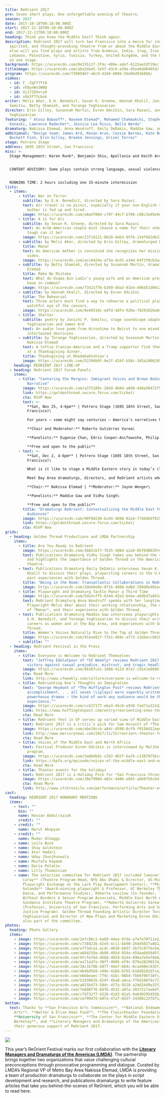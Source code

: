 ```yaml
---
title: ReOrient 2017
pre: Seven short plays. One unforgettable evening of theatre.
season: 2017
date: 2017-10-18T00:18:00.000Z
start: 2017-11-18T00:18:00.000Z
end: 2017-12-11T00:18:00.000Z
heading: Think you know the Middle East? Think again.
description: ReOrient 2017 will turn San Francisco into a mecca for innovative,
  spirited, and thought-provoking theatre from or about the Middle East. Nowhere
  else will you find plays and artists from Armenia, India, Iraq, Iran, Japan,
  Lebanon, Palestine, Syria, Tunisia, Turkey, United Kingdom, and the U.S. all
  on one stage.
background: https://ucarecdn.com/0415511f-3f4c-489e-adef-6122ee2df29e/
titleimage: https://ucarecdn.com/aba2dae5-1e5f-43c6-a59e-d5ea6dd8405d/
program: https://ucarecdn.com/f3909467-a6c9-42d4-889d-56ddbd91b8b6/
videos:
  - id: F_-ZqFY7Yt8
  - id: vhOynWsSWBQ
  - id: Uj172E9vry0
  - id: s6k3f7YLbok
writer: Melis Aker, E.H. Benedict, Sevan K. Greene, Hannah Khalil, Junichi P.
  Semitsu, Betty Shamieh, and Torange Yeghiazarian
director: Erin Gilley, Susannah Martin, Evren Odcikin, Sara Razavi, and Torange
  Yeghiazarian
featuring: " Atosa Babaoff*, Naseem Etemad*, Mohamed Chakmakchi, Stephen
  Kanaski, Lawrence Radecker*, Jessica Lea Risco, Bella Warda"
dramaturg: Nakissa Etemad, Anna Woodruff, Emily DeDakis, Maddie Gaw, and Vidhu Singh
additional: "Design team: James Ard, Kenan Arun, Cassie Barnes, Kate Boyd,
  Beckett Finn, Erin Gilley, Brooke Jennings, Grisel Torres"
stage: Potrero Stage
address: 1695 18th Street, San Francisco
misc: >-
  Stage Management: Karen Runk*, Benjamin Shiu, Apollonia and Keith Arcuragi


  CONTENT ADVISORY: Some plays contain strong language, sexual violence, and disturbing imagery.


  RUNNING TIME: 2 hours including one 15-minute intermission
lists:
  - items:
      - title: War on Terror
        subtitle: by E.H. Benedict, directed by Sara Razavi
        text: Air travel is no picnic, especially if your non-English speaking Arab
          mother is fed up and tired.
        image: https://ucarecdn.com/a8a4f004-c70f-44cf-b700-c88c5e05e9eb/
      - title: A is for Ali
        subtitle: by Sevan K. Greene, directed by Sara Razavi
        text: An Arab-American couple must choose a name for their unborn child. How
          tough can it be?
        image: https://ucarecdn.com/23718121-8b20-4eb3-95fb-154fb62d633f/
      - subtitle: by Melis Aker, directed by Erin Gilley, dramaturged by Anna Woodruff
        title: Manar
        text: An American mother is convinced she recognizes her missing son in an ISIS
          video.
        image: https://ucarecdn.com/acc6424e-af3a-4cd1-a34d-b4f2f0cb3a4e/
      - subtitle: by Betty Shamieh, directed by Susannah Martin, dramaturged by Nakissa
          Etemad
        title: Make No Mistake
        text: What do Osama Bin Ladin’s young wife and an American president’s mistress
          have in common?
        image: https://ucarecdn.com/f3421f76-b269-40a3-91b4-496b51d04c29/
      - subtitle: by Hannah Khalil, directed by Evren Odcikin
        title: The Rehearsal
        text: Three actors must find a way to rehearse a political play under the
          watchful eye of the censors.
        image: https://ucarecdn.com/0e49510c-edfd-4dfe-920a-78291020a8c1/
      - title: Shelter
        subtitle: poetry by Junichi P. Semitsu, stage soundscape adapted by Torange
          Yeghiazarian and James Ard
        text: An audio love poem from Hiroshima to Beirut to one mixed-race couple’s
          intertwined destinies.
      - subtitle: by Torange Yeghiazarian, directed by Susannah Martin, dramaturged by
          Nakissa Etemad
        text: A leftie Iranian-American and a Trump supporter find themselves together
          at a Thanksgiving dinner.
        title: Thanksgiving at Khodabakhshian's
        image: https://ucarecdn.com/52396b9f-0e2f-424f-b58c-3d5a100b2953/
    heading: REORIENT 2017 LINE-UP
  - heading: ReOrient 2017 Forum Panels
    items:
      - title: "Centering the Margins: Immigrant Voices and Brown Bodies Claiming the
          Narrative"
        image: https://ucarecdn.com/a375189c-28dd-4b04-a8d8-d48a50472f94/
        link: https://goldenthread.secure.force.com/ticket/
        cta: RSVP Now
        text: >-
          **Sat, Nov 25, 4-6pm** | Potrero Stage (1695 18th Street, San
          Francisco)\

          For years — some might say centuries — America’s narratives have focused on the experience of white bodies as told through the eyes of the colonizer, framing the place of brown bodies in the process. What happens when we reorient our perspective? How do we shift the reference point away from a white narrative? How do we negotiate differences of experience and perspective within marginalized communities? Whose stories are told on American stages and from what lens? *(Presented in association with USF)*\

          **Chair and Moderator:** Roberto Gutiérrez Varea\

          **Panelists:** Eugenie Chan, Edris Cooper-Anifowoshe, Philip Kan Gotanda, Lauren Spencer, Eric Ting, and Torange Yeghiazarian\

          **Free and open to the public**
      - text: >-
          **Sat, Dec 2, 4-6pm** | Potrero Stage (1695 18th Street, San
          Francisco)\

          What is it like to stage a Middle Eastern story in today’s climate? How do dramaturgs provide truthful context, provoke meaningful conversation, help collaborators make choices with integrity, and ensure cultural competency? Can dramaturgy affect the way we perceive and communicate about the Middle East? Does dramaturgy change our perspectives?\

          Meet Bay Area dramaturgs, directors, and ReOrient artists who take us behind-the-scenes of their processes to share and discuss personal experiences with Middle Eastern playwrights and plays, both inside and beyond the first-time partnership between Golden Thread and LMDA. Master dramaturg and director Jayne Wenger will lead us in a roundtable discussion that helps us forge ahead toward the growth and prosperity of Middle Eastern American theatre. *(Presented in association with LMDA)*\

          **Chair:** Nakissa Etemad | **Moderator:** Jayne Wenger\

          **Panelists:** Maddie Gaw and Vidhu Singh\

          **Free and open to the public**
        title: "Dramaturgs ReOrient: Contextualizing the Middle East for American
          Audiences"
        image: https://ucarecdn.com/90f68238-bc04-4898-82a4-77dddb9f015f/
        link: https://goldenthread.secure.force.com/ticket/
        cta: RSVP Now
grids:
  - heading: Golden Thread Productions and LMDA Partnership
    items:
      - title: Are You Ready to ReOrient
        image: https://ucarecdn.com/3b82cbf7-7b35-4d8d-a2a9-0576980297e1/
        text: Publications Dramaturg Vidhu Singh takes you behind-the scenes of ReOrient
          and highlights the importance of Golden Thread in the American
          theatre.
      - text: Publications Dramaturg Emily DeDakis interviews Sevan K. Greene and Hannah
          Khalil to discuss their plays, playwriting careers in the U.K., and
          past experiences with Golden Thread.
        title: "Being in the Room: Transatlantic Collaborations in ReOrient 2017"
        image: https://ucarecdn.com/2de66e9e-0716-4098-bd0d-299d0e401edd/
      - title: Playwright and Dramaturg Tackle Manar a Third Time
        image: https://ucarecdn.com/5da3cff5-6344-42e2-b4ae-a6dbd7a841e9/
        text: ReOrient Dramaturg Anna Woodruff speaks with her longtime collaborator and
          Playwright Melis Aker about their working relationship, the evolution
          of *Manar*, and their experience with Golden Thread.
      - text: Publications Dramaturg Maddie Gaw interviews playwrights Betty Shamieh,
          E.H. Benedict, and Torange Yeghiazarian to discuss their writing
          careers as women and in the Bay Area, and experiences with Golden
          Thread.
        title: Women’s Voices Naturally Rise to the Top at Golden Thread
        image: https://ucarecdn.com/91eee817-77e1-484c-a772-12ebeccb8189/
      - subtitle: ""
  - heading: ReOrient Festival in the Press
    items:
      - title: Everyone is Welcome to ReOrient Themselves
        text: "Jeffrey Edelatpour of *SF Weekly* reviews ReOrient 2017: “An artful
          victory against casual prejudice, mistrust, and tragic headlines.”"
        image: https://ucarecdn.com/9636fce1-1088-412d-87a7-c91e1e068bf3/
        cta: Read More
        link: http://www.sfweekly.com/culture/everyone-is-welcome-to-reorient-themselves/
      - title: ReOrienting One's Thoughts on Immigration
        text: "George Heymont of *The Huffington Post* reviews ReOrient 2017: “A rare
          accomplishment. . . all seven \\[plays] were superbly written
          powerhouse dramas — the kind of work any audience would be thrilled to
          experience.”"
        image: https://ucarecdn.com/ccb37177-eba3-45c0-a938-fa471a321426/
        link: https://www.huffingtonpost.com/entry/reorienting-ones-thoughts-on-immigration_us_5a1c873de4b05df68936cf7e
        cta: Read More
      - title: ReOrient fest in SF serves up varied view of Middle East
        text: ReOrient 2017 is a critic’s pick for Sam Hurwitt of *The Mercury News*.
        image: https://ucarecdn.com/ebe10ccb-a8dc-4598-8cf9-f9156d12aed4/
        link: http://www.mercurynews.com/2017/11/15/reorient-theater-fest-in-sf-offers-varied-views-of-middle-east/
        cta: Read More
      - title: Voices of the Middle East and North Africa
        text: Festival Producer Evren Odcikin is interviewed by Malihe Razazan for KPFA
          program.
        image: https://ucarecdn.com/5a80db91-c592-4b5f-ba76-c13879756cc9/
        link: https://kpfa.org/episode/voices-of-the-middle-east-and-north-africa-november-17-2017/
        cta: Read More
      - title: Theater events for the holidays
        text: ReOrient 2017 is a Holiday Pick for *San Francisco Chronicle*
        image: https://ucarecdn.com/28e7990d-e83c-4486-a665-abb9756c6415/
        cta: Read More
        link: http://www.sfchronicle.com/performance/article/Theater-events-for-the-holidays-12344651.php
cast:
  heading: REORIENT 2017 HONORARY MENTIONS
  items:
    - text: ""
      bio: ""
      name: Hassan Abdulrazzak
      credit: ""
    - credit: ""
      name: Harut Akopyan
    - credit: ""
      name: Mudar Alhaggi
    - name: Leila Buck
    - name: Shay Goldstein
    - name: Atar Hadari
    - name: Uday Jhunjhunwala
    - name: Mustafa Kaymak
    - name: Daria Polatin
    - name: Lilly Thomassian
    - name: The selection committee for ReOrient 2017 included luminaries **Catherine
        Coray** (Theatre Program Head, NYU Abu Dhabi & Director, US-Middle East
        Playwright Exchange at the Lark Play Development Center), **Philip Kan
        Gotanda** (Award-winning playwright & Professor, UC Berkeley Theatre,
        Dance, and Performance Studies), Roberta Levitow (Co-founder, Theatre
        Without Borders & Senior Program Associate, Middle East North Africa
        Sundance Institute Theatre Program), **Roberto Gutierrez Varea**
        (Professor, University of San Francisco, Performing Arts and Social
        Justice Program). Golden Thread Founding Artistic Director Torange
        Yeghiazarian and Director of New Plays and Marketing Evren Odcikin were
        also part of the committee.
photos:
  heading: Photo Gallery
  items:
    - image: https://ucarecdn.com/2efc86c1-6ab9-44ea-87de-a7afe70f11e2/
    - image: https://ucarecdn.com/c738422b-d2e5-4c11-bb90-264d5027a0b2/
    - image: https://ucarecdn.com/e7f3dca1-acdc-4839-b83f-3bf3c877bcb4/
    - image: https://ucarecdn.com/a684259a-db89-495d-959a-d59aa685645f/
    - image: https://ucarecdn.com/9fcfefbd-d68d-4929-8244-896a7e5ef8e0/
    - image: https://ucarecdn.com/ea71adfa-30ff-4006-af9c-879a28296534/
    - image: https://ucarecdn.com/34c1b70b-dd77-4def-b84c-6cae60ec035f/
    - image: https://ucarecdn.com/4b4bd569-c09e-4268-b765-b18d8102d7ce/
    - image: https://ucarecdn.com/ebbbeaec-779c-41bc-98b4-fb66f9bf38fc/
    - image: https://ucarecdn.com/51838635-d29f-45a0-a4ca-ff6d10874c77/
    - image: https://ucarecdn.com/a815b473-58dc-4f7a-9518-a24d24d9a33f/
    - image: https://ucarecdn.com/7e688f76-8dfb-4532-a87a-2037217aeb4f/
    - image: https://ucarecdn.com/c7d732f7-4226-41d3-82a5-9a6d02954556/
    - image: https://ucarecdn.com/ce79947d-b07a-47a7-8d3f-24388c22fbf1/
bottom:
  text: Thanks to **San Francisco Arts Commission**, **National Endowment for the
    Arts**, **Walter & Elise Haas Fund**, **The Fleischhacker Foundation**,
    **University of San Francisco**, **The Center for Middle Eastern Studies, UC
    Berkeley**, and **Literary Managers and Dramaturgs of the Americas** for
    their generous support of ReOrient 2017.
---
```



![](https://ucarecdn.com/a6c035a7-09ab-4d46-8c5e-c440bf2bdcd0/)

This year’s ReOrient Festival marks our first collaboration with the **[Literary Managers and Dramaturgs of the Americas (LMDA)](lmda.org)**. The partnership brings together two organizations that value challenging cultural preconceptions through provocative programming and dialogue. Curated by LMDA’s Regional VP of Metro Bay Area Nakissa Etemad, LMDA is providing a team of production dramaturgs to collaborate on the plays in script development and research, and publications dramaturgs to write feature articles that take you behind-the-scenes of ReOrient, which you will be able to read here.